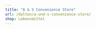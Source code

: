 ```yaml
---
title: "A & S Convenience Store"
url: /dalton/a-und-s-convenience-store/
shop: Lebensmittel
---
```

